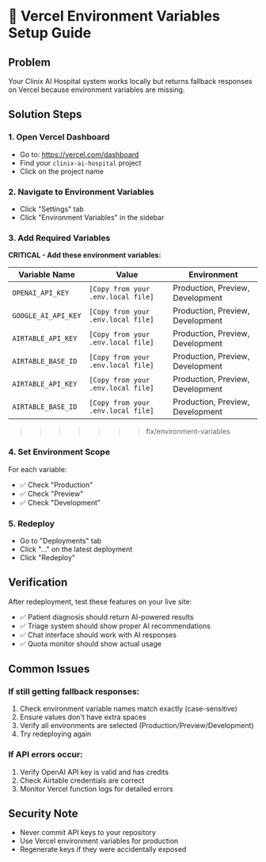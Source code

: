 # 🚀 Vercel Environment Variables Setup Guide

## Problem

Your Clinix AI Hospital system works locally but returns fallback responses on Vercel because environment variables are missing.

## Solution Steps

### 1. Open Vercel Dashboard

- Go to: https://vercel.com/dashboard
- Find your `clinix-ai-hospital` project
- Click on the project name

### 2. Navigate to Environment Variables

- Click "Settings" tab
- Click "Environment Variables" in the sidebar

### 3. Add Required Variables

**CRITICAL - Add these environment variables:**

| Variable Name       | Value                              | Environment                      |
| ------------------- | ---------------------------------- | -------------------------------- |
| `OPENAI_API_KEY`    | `[Copy from your .env.local file]` | Production, Preview, Development |
| `GOOGLE_AI_API_KEY` | `[Copy from your .env.local file]` | Production, Preview, Development |
| `AIRTABLE_API_KEY`  | `[Copy from your .env.local file]` | Production, Preview, Development |
| `AIRTABLE_BASE_ID`  | `[Copy from your .env.local file]` | Production, Preview, Development |
| `AIRTABLE_API_KEY`  | `[Copy from your .env.local file]` | Production, Preview, Development |
| `AIRTABLE_BASE_ID`  | `[Copy from your .env.local file]` | Production, Preview, Development |

> > > > > > > fix/environment-variables

### 4. Set Environment Scope

For each variable:

- ✅ Check "Production"
- ✅ Check "Preview"
- ✅ Check "Development"

### 5. Redeploy

- Go to "Deployments" tab
- Click "..." on the latest deployment
- Click "Redeploy"

## Verification

After redeployment, test these features on your live site:

- ✅ Patient diagnosis should return AI-powered results
- ✅ Triage system should show proper AI recommendations
- ✅ Chat interface should work with AI responses
- ✅ Quota monitor should show actual usage

## Common Issues

### If still getting fallback responses:

1. Check environment variable names match exactly (case-sensitive)
2. Ensure values don't have extra spaces
3. Verify all environments are selected (Production/Preview/Development)
4. Try redeploying again

### If API errors occur:

1. Verify OpenAI API key is valid and has credits
2. Check Airtable credentials are correct
3. Monitor Vercel function logs for detailed errors

## Security Note

- Never commit API keys to your repository
- Use Vercel environment variables for production
- Regenerate keys if they were accidentally exposed
